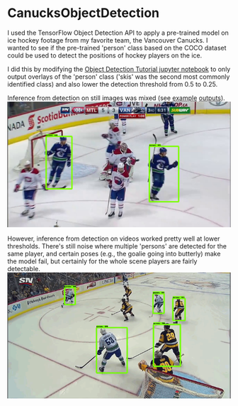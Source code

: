# CanucksObjectDetection

I used the TensorFlow Object Detection API to apply a pre-trained model on ice hockey footage from my favorite team, the Vancouver Canucks. I wanted to see if the pre-trained 'person' class based on the COCO dataset could be used to detect the positions of hockey players on the ice.

I did this by modifying the [Object Detection Tutorial jupyter notebook][1] to only output overlays of the 'person' class ('skis' was the second most commonly identified class) and also lower the detection threshold from 0.5 to 0.25.

Inference from detection on still images was mixed (see [example](example_outputs_blue) [outputs](example_outputs_white)).
![Detection on still images mixed](example_outputs_blue/ex5_50.png)

However, inference from detection on videos worked pretty well at lower thresholds. There's still noise where multiple 'persons' are detected for the same player, and certain poses (e.g., the goalie going into butterly) make the model fail, but certainly for the whole scene players are fairly detectable.
![Detection on videos pretty good](out.gif)

[1]: object_detection_tutorial_modified.ipynb